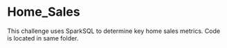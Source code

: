 # Home_Sales

This challenge uses SparkSQL to determine key home sales metrics.  Code is located in same folder.
